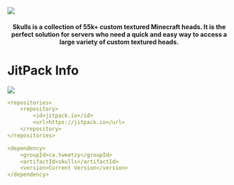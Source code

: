 ![](Skulls.png)
<div style="text-align: center;">
<h4>
Skulls is a collection of 55k+ custom textured Minecraft heads. It is the perfect solution for servers who need a quick and easy way to access a large variety of custom textured heads.
</h4>
</div>

# JitPack Info
[![](https://jitpack.io/v/ca.tweetzy/skulls.svg)](https://jitpack.io/#ca.tweetzy/skulls)
```yaml
<repositories>
    <repository>
        <id>jitpack.io</id>
        <url>https://jitpack.io</url>
    </repository>
</repositories>

<dependency>
    <groupId>ca.tweetzy</groupId>
    <artifactId>skulls</artifactId>
    <version>Current Version</version>
</dependency>
```
